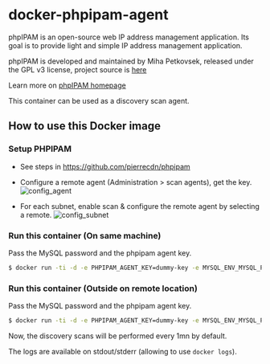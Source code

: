 # docker-phpipam-agent

phpIPAM is an open-source web IP address management application. Its goal is to provide light and simple IP address management application.

phpIPAM is developed and maintained by Miha Petkovsek, released under the GPL v3 license, project source is [here](https://github.com/phpipam/phpipam-agent)

Learn more on [phpIPAM homepage](http://phpipam.net)

This container can be used as a discovery scan agent.

## How to use this Docker image

### Setup PHPIPAM

* See steps in https://github.com/pierrecdn/phpipam
* Configure a remote agent (Administration > scan agents), get the key.
![config_agent](https://user-images.githubusercontent.com/4225738/45190599-0b799000-b23f-11e8-9e41-fb993606264d.png)

* For each subnet, enable scan & configure the remote agent by selecting a remote.
![config_subnet](https://user-images.githubusercontent.com/4225738/45190619-2ba94f00-b23f-11e8-9e45-b5e721c63d70.png)

### Run this container (On same machine)

Pass the MySQL password and the phpipam agent key.

```bash
$ docker run -ti -d -e PHPIPAM_AGENT_KEY=dummy-key -e MYSQL_ENV_MYSQL_PASSWORD=my-secret-pw --name ipam-agent --link phpipam-mysql:mysql phpipam-agent
```

### Run this container (Outside on remote location)

Pass the MySQL password and the phpipam agent key.

```bash
$ docker run -ti -d -e PHPIPAM_AGENT_KEY=dummy-key -e MYSQL_ENV_MYSQL_PASSWORD=my-secret-pw --name ipam-agent --add-host mysql:<mysql ip or fqdn> phpipam-agent
```

Now, the discovery scans will be performed every 1mn by default.

The logs are available on stdout/stderr (allowing to use `docker logs`).

